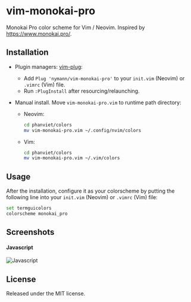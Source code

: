 # vim-monokai-pro

Monokai Pro color scheme for Vim / Neovim. Inspired by https://www.monokai.pro/.

## Installation

- Plugin managers: [vim-plug](https://github.com/junegunn/vim-plug):
  + Add `Plug 'nymann/vim-monokai-pro'` to your `init.vim` (Neovim) or `.vimrc` (Vim) file.
  + Run `:PlugInstall` after resourcing/relaunching.

- Manual install. Move `vim-monokai-pro.vim` to runtime path directory: 
  + Neovim:
	``` bash
	cd phanviet/colors
	mv vim-monokai-pro.vim ~/.config/nvim/colors
	```
  + Vim:
	``` bash
	cd phanviet/colors
	mv vim-monokai-pro.vim ~/.vim/colors
	```

## Usage

After the installation, configure it as your colorscheme by putting the following line into your `init.vim` (Neovim) or `.vimrc` (Vim) file:

``` bash
set termguicolors
colorscheme monokai_pro 
```

## Screenshots

#### Javascript

![Javascript](screenshots/js-preview.png?raw=true "Javascript syntax")

## License

Released under the MIT license.
